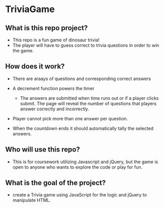 # TriviaGame

## What is this repo project?

* This repo is a fun game of dinosaur trivia!
* The player will have to guess correct to trivia questions in order to win the game.

## How does it work?

* There are araays of questions and corresponding correct answers

* A decrement function powers the timer 

  * The answers are submitted when time runs out or if a player clicks submit. The page will reveal the number of questions that players answer correctly and incorrectly.

* Player cannot pick more than one answer per question.

* When the countdown ends it should automatically tally the selected answers.

## Who will use this repo?

* This is for coursework utilizing Javascript and jQuery, but the game is open to anyone who wants to explore the code or play for fun.

## What is the goal of the project?

* create a Trivia game using JavaScript for the logic and jQuery to manipulate HTML.